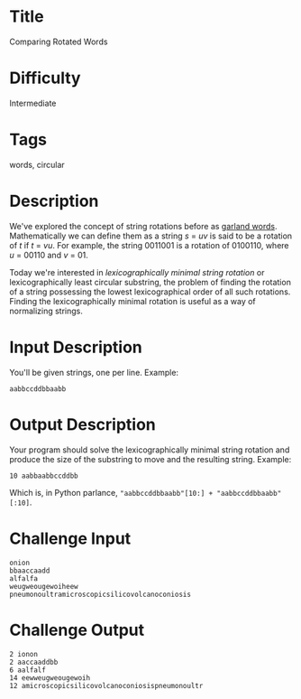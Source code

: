 # Title

Comparing Rotated Words 

# Difficulty

Intermediate

# Tags

words, circular

# Description

We've explored the concept of string rotations before as [garland words](https://www.reddit.com/r/dailyprogrammer/comments/3d4fwj/20150713_challenge_223_easy_garland_words/?ref=search_posts). Mathematically we can define them as a string *s* = *uv* is said to be a rotation of *t* if *t* = *vu*. For example, the string 0011001 is a rotation of 0100110, where *u* = 00110 and *v* = 01.

Today we're interested in *lexicographically minimal string rotation* or lexicographically least circular substring, the problem of finding the rotation of a string possessing the lowest lexicographical order of all such rotations. Finding the lexicographically minimal rotation is useful as a way of normalizing strings. 

# Input Description

You'll be given strings, one per line. Example:

	aabbccddbbaabb

# Output Description

Your program should solve the lexicographically minimal string rotation and produce the size of the substring to move and the resulting string. Example:

	10 aabbaabbccddbb

Which is, in Python parlance, `"aabbccddbbaabb"[10:] + "aabbccddbbaabb"[:10]`. 

# Challenge Input

	onion
	bbaaccaadd
	alfalfa
	weugweougewoiheew
	pneumonoultramicroscopicsilicovolcanoconiosis

# Challenge Output

	2 ionon
	2 aaccaaddbb
	6 aalfalf
	14 eewweugweougewoih
	12 amicroscopicsilicovolcanoconiosispneumonoultr
